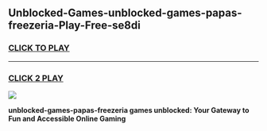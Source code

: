 
## Unblocked-Games-unblocked-games-papas-freezeria-Play-Free-se8di
<h3>
<a href="https://premium76.site?title=unblocked-games-papas-freezeria&ref=09A">CLICK TO PLAY</a></h3>
<hr>

<h3>
<a href="https://premium76.site?title=unblocked-games-papas-freezeria&ref=09A">CLICK 2 PLAY</a>
  
</h3>

<a href="https://premium76.site?title=unblocked-games-papas-freezeria&ref=09A"><img src="https://clearcache.store/games.png"></a>


**unblocked-games-papas-freezeria games unblocked: Your Gateway to Fun and Accessible Online Gaming**
